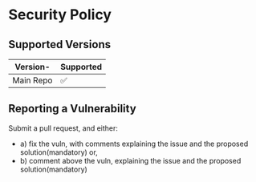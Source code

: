 # Security Policy

## Supported Versions

| Version- | Supported          |
| -------- | ------------------ |
| Main Repo| :white_check_mark: |


## Reporting a Vulnerability

Submit a pull request, and either:
- a) fix the vuln, with comments explaining the issue and the proposed solution(mandatory) or,
- b) comment above the vuln, explaining the issue and the proposed solution(mandatory)
